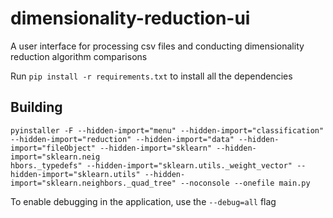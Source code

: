 # dimensionality-reduction-ui
A user interface for processing csv files and conducting dimensionality reduction algorithm comparisons


Run `pip install -r requirements.txt` to install all the dependencies 


## Building

```
pyinstaller -F --hidden-import="menu" --hidden-import="classification" --hidden-import="reduction" --hidden-import="data" --hidden-import="fileObject" --hidden-import="sklearn" --hidden-import="sklearn.neig
hbors._typedefs" --hidden-import="sklearn.utils._weight_vector" --hidden-import="sklearn.utils" --hidden-import="sklearn.neighbors._quad_tree" --noconsole --onefile main.py
```

To enable debugging in the application, use the `--debug=all` flag



